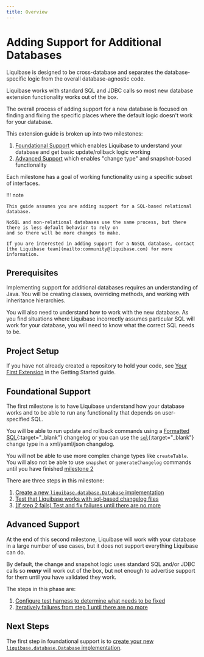 ```yaml
---
title: Overview
---
```


# Adding Support for Additional Databases

Liquibase is designed to be cross-database and separates the database-specific logic from the overall database-agnostic code.

Liquibase works with standard SQL and JDBC calls so most new database extension functionality works out of the box.

The overall process of adding support for a new database is focused on finding and fixing the specific places where the default logic doesn't work for your database.

This extension guide is broken up into two milestones:

1. [Foundational Support](#foundational-support) which enables Liquibase to understand your database and get basic update/rollback logic working
2. [Advanced Support](#advanced-support) which enables "change type" and snapshot-based functionality

Each milestone has a goal of working functionality using a specific subset of interfaces. 

!!! note

    This guide assumes you are adding support for a SQL-based relational database. 
    
    NoSQL and non-relational databases use the same process, but there there is less default behavior to rely on 
    and so there will be more changes to make.

    If you are interested in adding support for a NoSQL database, contact [the Liquibase team](mailto:community@liquibase.com) for more information.

## Prerequisites

Implementing support for additional databases requires an understanding of Java. 
You will be creating classes, overriding methods, and working with inheritance hierarchies.

You will also need to understand how to work with the new database. As you find situations where Liquibase incorrectly assumes particular SQL will work for your database, you will need to know what the correct SQL needs to be.

## Project Setup

If you have not already created a repository to hold your code, see [Your First Extension](../../extensions-overview/your-first-extension.md) in the Getting Started guide. 

## Foundational Support

The first milestone is to have Liquibase understand how your database works and to be able to run any functionality that depends on user-specified SQL.

You will be able to run update and rollback commands using a [Formatted SQL](https://docs.liquibase.com/concepts/changelogs/sql-format.html){:target="_blank"} changelog or you can use the [`sql`](https://docs.liquibase.com/change-types/sql.html){:target="_blank"} change type in a xml/yaml/json changelog. 

You will not be able to use more complex change types like `createTable`. You will also not be able to use `snapshot` or `generateChangelog` commands until you have finished [milestone 2](#advanced-support)

There are three steps in this milestone:

1. [Create a new `liquibase.database.Database` implementation](milestone1-step1.md)
2. [Test that Liquibase works with sql-based changelog files](milestone1-step2.md)
3. [(If step 2 fails) Test and fix failures until there are no more](milestone1-step3.md)

## Advanced Support

At the end of this second milestone, Liquibase will work with your database in a large number of use cases, but it does not support everything Liquibase can do. 

By default, the change and snapshot logic uses standard SQL and/or JDBC calls so **_many_** will work out of the box, but not enough to advertise support for them until you have validated they work.

The steps in this phase are:

1. [Configure test harness to determine what needs to be fixed](milestone2-step1.md)
2. [Iteratively failures from step 1 until there are no more](milestone2-step2.md)

## Next Steps

The first step in foundational support is to [create your new `liquibase.database.Database` implementation](milestone1-step1.md).
